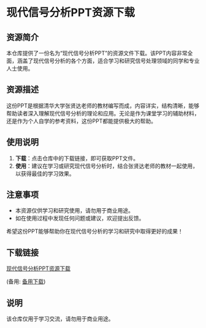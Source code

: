 # 现代信号分析PPT资源下载

## 资源简介

本仓库提供了一份名为“现代信号分析PPT”的资源文件下载。该PPT内容非常全面，涵盖了现代信号分析的各个方面，适合学习和研究信号处理领域的同学和专业人士使用。

## 资源描述

这份PPT是根据清华大学张贤达老师的教材编写而成，内容详实，结构清晰，能够帮助读者深入理解现代信号分析的理论和应用。无论是作为课堂学习的辅助材料，还是作为个人自学的参考资料，这份PPT都能提供极大的帮助。

## 使用说明

1. **下载**：点击仓库中的下载链接，即可获取PPT文件。
2. **使用**：建议在学习或研究现代信号分析时，结合张贤达老师的教材一起使用，以获得最佳的学习效果。

## 注意事项

- 本资源仅供学习和研究使用，请勿用于商业用途。
- 如在使用过程中发现任何问题或建议，欢迎提出反馈。

希望这份PPT能够帮助你在现代信号分析的学习和研究中取得更好的成果！

## 下载链接
[现代信号分析PPT资源下载](https://pan.quark.cn/s/9b84443c4143) 

(备用: [备用下载](https://pan.baidu.com/s/1n0sxqK495TWPJy8Q4m83dg?pwd=1234))

## 说明

该仓库仅用于学习交流，请勿用于商业用途。
